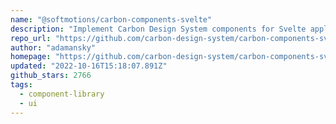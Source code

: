 ```yaml
---
name: "@softmotions/carbon-components-svelte"
description: "Implement Carbon Design System components for Svelte applications."
repo_url: "https://github.com/carbon-design-system/carbon-components-svelte"
author: "adamansky"
homepage: "https://github.com/carbon-design-system/carbon-components-svelte"
updated: "2022-10-16T15:18:07.891Z"
github_stars: 2766
tags: 
  - component-library
  - ui
---
```

